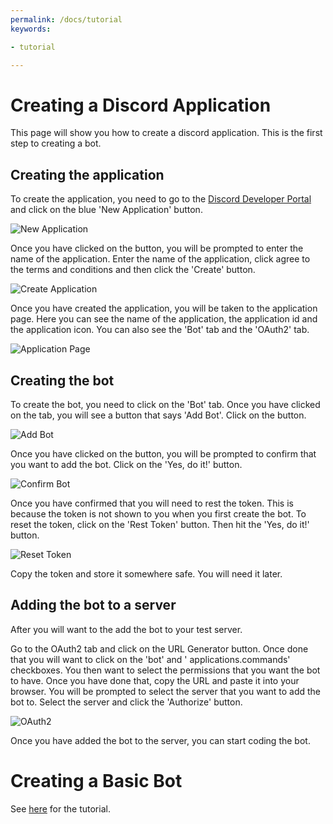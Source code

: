 ```yaml
---
permalink: /docs/tutorial
keywords:

- tutorial

---
```


# Creating a Discord Application

This page will show you how to create a discord application. This is the first step to creating a bot.

## Creating the application

To create the application, you need to go to the [Discord Developer Portal](https://discord.com/developers/applications)
and click on the blue 'New Application' button.

![New Application](https://github.com/YDWK/YDWK-Wiki/blob/main/assets/images/docs/tutorial/new-application.png?raw=true)

Once you have clicked on the button, you will be prompted to enter the name of the application. Enter the name of the
application, click agree to the terms and conditions and then click the 'Create' button.

![Create Application](https://github.com/YDWK/YDWK-Wiki/blob/main/assets/images/docs/tutorial/create-application.png?raw=true)

Once you have created the application, you will be taken to the application page. Here you can see the name of the
application, the application id and the application icon. You can also see the 'Bot' tab and the 'OAuth2' tab.

![Application Page](https://github.com/YDWK/YDWK-Wiki/blob/main/assets/images/docs/tutorial/application-page.png?raw=true)

## Creating the bot

To create the bot, you need to click on the 'Bot' tab. Once you have clicked on the tab, you will see a button that
says 'Add Bot'. Click on the button.

![Add Bot](https://github.com/YDWK/YDWK-Wiki/blob/main/assets/images/docs/tutorial/add-bot.png?raw=true)

Once you have clicked on the button, you will be prompted to confirm that you want to add the bot. Click on the 'Yes, do
it!' button.

![Confirm Bot](https://github.com/YDWK/YDWK-Wiki/blob/main/assets/images/docs/tutorial/confirm-bot.png?raw=true)

Once you have confirmed that you will need to rest the token. This is because the token is not shown to you when you
first create the bot. To reset the token, click on the 'Rest Token' button. Then hit the 'Yes, do it!' button.

![Reset Token](https://github.com/YDWK/YDWK-Wiki/blob/main/assets/images/docs/tutorial/reset-token.png?raw=true)

Copy the token and store it somewhere safe. You will need it later.

## Adding the bot to a server

After you will want to the add the bot to your test server.

Go to the OAuth2 tab and click on the URL Generator button. Once done that you will want to click on the 'bot' and '
applications.commands' checkboxes. You then want to select the permissions that you want the bot to have. Once you have
done that, copy the URL and paste it into your browser. You will be prompted to select the server that you want to add
the bot to. Select the server and click the 'Authorize' button.

![OAuth2](https://github.com/YDWK/YDWK-Wiki/blob/main/assets/images/docs/tutorial/oauth2.png?raw=true)

Once you have added the bot to the server, you can start coding the bot.

# Creating a Basic Bot

See [here](/docs/tutorial/basicbot.md) for the tutorial.
